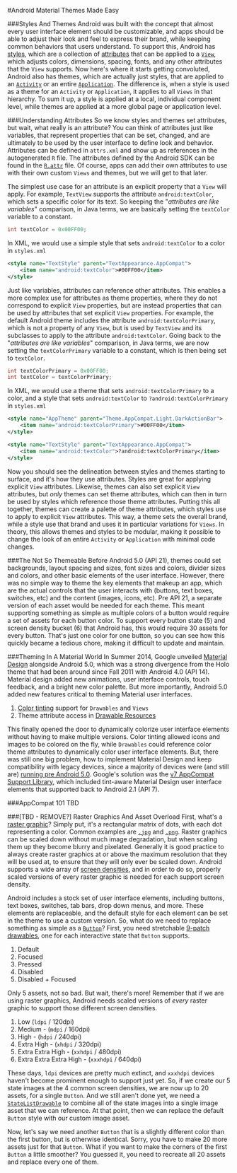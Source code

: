 #Android Material Themes Made Easy

###Styles And Themes
Android was built with the concept that almost every user interface element should be customizable, and apps should be able to adjust their look and feel to express their brand, while keeping common behaviors that users understand. To support this, Android has [styles](http://developer.android.com/guide/topics/resources/style-resource.html), which are a collection of [attributes](http://developer.android.com/training/custom-views/create-view.html#customattr) that can be applied to a [`View`](http://developer.android.com/reference/android/view/View.html), which adjusts colors, dimensions, spacing, fonts, and any other attributes that the `View` supports. Now here's where it starts getting convoluted, Android also has themes, which are actually just styles, that are applied to an [`Activity`](http://developer.android.com/reference/android/app/Activity.html) or an entire [`Application`](http://developer.android.com/reference/android/app/Application.html). The difference is, when a style is used as a theme for an `Activity` or `Application`, it applies to all `Views` in that hierarchy. To sum it up, a style is applied at a local, individual component level, while themes are applied at a more global page or application level.

###Understanding Attributes
So we know styles and themes set attributes, but wait, what really is an attribute? You can think of attributes just like variables, that represent properties that can be set, changed, and are ultimately to be used by the user interface to define look and behavior. Attributes can be defined in `attrs.xml` and show up as references in the autogenerated `R` file. The attributes defined by the Android SDK can be found in the [`R.attr`](http://developer.android.com/reference/android/R.attr.html) file. Of course, apps can add their own attributes to use with their own custom `Views` and themes, but we will get to that later.

The simplest use case for an attribute is an explicit property that a `View` will apply. For example, `TextView` supports the attribute `android:textColor`, which sets a specific color for its text. So keeping the "*attributes are like variables*" comparison, in Java terms, we are basically setting the `textColor` variable to a constant.

```java
int textColor = 0x00FF00;
```

In XML, we would use a simple style that sets `android:textColor` to a color in `styles.xml`

```xml
<style name="TextStyle" parent="TextAppearance.AppCompat">
	<item name="android:textColor">#00FF00</item>
</style>
```

Just like variables, attributes can reference other attributes. This enables a more complex use for attributes as theme properties, where they do not correspond to explicit `View` properties, but are instead properties that can be used by attributes that set explicit `View` properties. For example, the default Android theme includes the attribute `android:textColorPrimary`, which is not a property of any `View`, but is used by `TextView` and its subclasses to apply to the attribute `android:textColor`. Going back to the "*attributes are like variables*" comparison, in Java terms, we are now setting the `textColorPrimary` variable to a constant, which is then being set to `textColor`.

```java
int textColorPrimary = 0x00FF00;
int textColor = textColorPrimary;
```

In XML, we would use a theme that sets `android:textColorPrimary` to a color, and a style that sets `android:textColor` to `?android:textColorPrimary` in `styles.xml`

```xml
<style name="AppTheme" parent="Theme.AppCompat.Light.DarkActionBar">
	<item name="android:textColorPrimary">#00FF00</item>
</style>

<style name="TextStyle" parent="TextAppearance.AppCompat">
	<item name="android:textColor">?android:textColorPrimary</item>
</style>
```

Now you should see the delineation between styles and themes starting to surface, and it's how they use attributes. Styles are great for applying explicit `View` attributes. Likewise, themes can also set explicit `View` attributes, but *only* themes can set theme attributes, which can then in turn be used by styles which reference those theme attributes. Putting this all together, themes can create a palette of theme attributes, which styles use to apply to explicit `View` attributes. This way, a theme sets the overall brand, while a style use that brand and uses it in particular variations for  `Views`. In theory, this allows themes and styles to be modular, making it possible to change the look of an entire `Activity` or `Application` with minimal code changes. 

###The Not So Themeable 
Before Android 5.0 (API 21), themes could set backgrounds, layout spacing and sizes, font sizes and colors, divider sizes and colors, and other basic elements of the user interface. However, there was no simple way to theme the key elements that makeup an app, which are the actual controls that the user interacts with (buttons, text boxes, switches, etc) and the content (images, icons, etc). Pre API 21, a separate version of each asset would be needed for each theme. This meant supporting something as simple as multiple colors of a button would require a set of assets for each button color. To support every button state (5) and screen density bucket (6) that Android has, this would require 30 assets for every button. That's just one color for one button, so you can see how this quickly became a tedious chore, making it difficult to update and maintain.

###Theming In A Material World
In Summer 2014, Google unveiled [Material Design](https://www.google.com/design/spec/material-design/introduction.html) alongside Android 5.0, which was a strong divergence from the Holo theme that had been around since Fall 2011 with Android 4.0 (API 14). Material design added new animations, user interface controls, touch feedback, and a bright new color palette. But more importantly, Android 5.0 added new features critical to theming Material user interfaces.

1. [Color tinting](http://developer.android.com/training/material/drawables.html#DrawableTint)  support for `Drawables` and `Views`
2. Theme attribute access in [Drawable Resources](http://developer.android.com/guide/topics/resources/drawable-resource.html)

This finally opened the door to dynamically colorize user interface elements without having to make multiple versions. Color tinting allowed icons and images to be colored on the fly, while `Drawables` could reference color theme attributes to dynamically color user interface elements. But, there was still one big problem, how to implement Material Design and keep compatibility with legacy devices, since a majority of devices were (and still are) [running pre Android 5.0](http://developer.android.com/about/dashboards/index.html). Google's solution was the [v7 AppCompat Support Library](http://developer.android.com/tools/support-library/features.html#v7-appcompat), which included tint-aware Material Design user interface elements that supported back to Android 2.1 (API 7).

###AppCompat 101
TBD


###[TBD - REMOVE?] Raster Graphics And Asset Overload
First, what's a [raster graphic](https://en.wikipedia.org/wiki/Raster_graphics)? Simply put, it's a rectangular matrix of dots, with each dot representing a color. Common examples are [`.jpg`](https://en.wikipedia.org/wiki/JPEG) and [`.png`](https://en.wikipedia.org/wiki/Portable_Network_Graphics). Raster graphics can be scaled down without much image degradation, but when scaling them up they become blurry and pixelated. Generally it is good practice to always create raster graphics at or above the maximum resolution that they will be used at, to ensure that they will only ever be scaled down. Android supports a wide array of [screen densities](https://www.captechconsulting.com/blogs/understanding-density-independence-in-android), and in order to do so, properly scaled versions of every raster graphic is needed for each support screen density. 

Android includes a stock set of user interface elements, including buttons, text boxes, switches, tab bars, drop down menus, and more. These elements are replaceable, and the default style for each element can be set in the theme to use a custom version. So, what do we need to replace something as simple as a [`Button`](http://developer.android.com/reference/android/widget/Button.html)? First, you need stretchable [9-patch drawables](http://developer.android.com/guide/topics/graphics/2d-graphics.html#nine-patch), one for each interactive state that `Button` supports. 

1. Default
2. Focused
3. Pressed
4. Disabled
5. Disabled + Focused

Only 5 assets, not so bad. But wait, there's more! Remember that if we are using raster graphics, Android needs scaled versions of *every* raster graphic to support those different screen densities.

1. Low (`ldpi` / 120dpi) 
2. Medium - (`mdpi` / 160dpi) 
3. High - (`hdpi` / 240dpi) 
4. Extra High - (`xhdpi` / 320dpi) 
5. Extra Extra High - (`xxhdpi` / 480dpi) 
6. Extra Extra Extra High - (`xxxhdpi` / 640dpi) 

These days, `ldpi` devices are pretty much extinct, and `xxxhdpi` devices haven't become prominent enough to support just yet. So, if we create our 5 state images at the 4 common screen densities, we are now up to 20 assets, for a single `Button`. And we still aren't done yet, we need a [`StateListDrawable`](http://developer.android.com/guide/topics/resources/drawable-resource.html#StateList) to combine all of the state images into a single image asset that we can reference. At that point, then we can replace the default `Button` style with our custom image asset.

Now, let's say we need another `Button` that is a slightly different color than the first button, but is otherwise identical. Sorry, you have to make 20 more assets just for that `Button`. What if you want to make the corners of the first `Button` a little smoother? You guessed it, you need to recreate all 20 assets and replace every one of them.